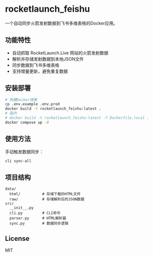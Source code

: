 # rocketlaunch_feishu

一个自动同步火箭发射数据到飞书多维表格的Docker应用。

## 功能特性

- 自动抓取 RocketLaunch.Live 网站的火箭发射数据
- 解析并存储发射数据到本地JSON文件
- 同步数据到飞书多维表格
- 支持增量更新，避免重复数据

## 安装部署

```bash
# 构建Docker镜像
cp .env.example .env.prod
docker build -t rocketlaunch_feishu:latest .
# 国内 
# docker build -t rocketlaunch_feishu:latest -f Dockerfile.local .
docker compose up -d
```

## 使用方法

手动触发数据同步：
```bash
cli sync-all
```

## 项目结构

```
data/
  html/          # 存储下载的HTML文件
  raw/           # 存储解析后的JSON数据
src/
  __init__.py    
  cli.py         # CLI命令
  parser.py      # HTML解析器
  sync.py        # 数据同步逻辑
```

## License

MIT